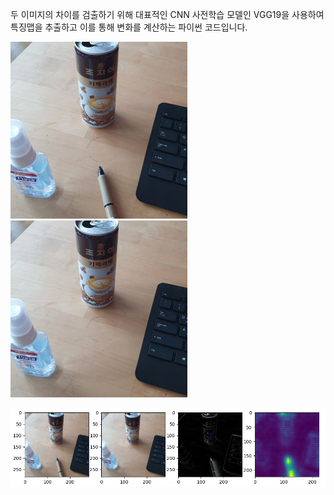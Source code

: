 두 이미지의 차이를 검출하기 위해 대표적인 CNN 사전학습 모델인 VGG19을 사용하여 특징맵을 추출하고 이를 통해 변화를 계산하는 파이썬 코드입니다.

![Sample image #1](/sample_image_1_1.jpg)
![Sample image #1](/sample_image_1_2.jpg)

![Change detection result compared with Absdiff from OpenCV](/result1.png)
